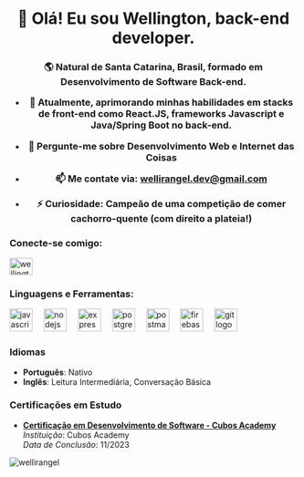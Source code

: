 
<h1 align="center">🚀 Olá! Eu sou Wellington, back-end developer.</h1>
<h3 align="center">🌎 Natural de Santa Catarina, Brasil, formado em Desenvolvimento de Software Back-end.
 

- 🌱 Atualmente, aprimorando minhas habilidades em stacks de front-end como **React.JS**, frameworks Javascript e Java/Spring Boot no back-end.

- 💬 Pergunte-me sobre **Desenvolvimento Web e Internet das Coisas**

- 📫 Me contate via: **wellirangel.dev@gmail.com**

- ⚡ Curiosidade: **Campeão de uma competição de comer cachorro-quente (com direito a plateia!)**

<h3 align="left">Conecte-se comigo:</h3>
<p align="left">
<a href="https://linkedin.com/in/wellington-rangel/" target="blank"><img align="center" src="https://raw.githubusercontent.com/rahuldkjain/github-profile-readme-generator/master/src/images/icons/Social/linked-in-alt.svg" alt="wellington-rangel/" height="30" width="40" /></a>
</p>

<h3 align="left">Linguagens e Ferramentas:</h3>
<div align="left">
  <img src="https://cdn.jsdelivr.net/gh/devicons/devicon/icons/javascript/javascript-original.svg" height="40" alt="javascript logo"  />
  <img width="12" />
  <img src="https://cdn.jsdelivr.net/gh/devicons/devicon/icons/nodejs/nodejs-original.svg" height="40" alt="nodejs logo"  />
  <img width="12" />
  <img src="https://cdn.jsdelivr.net/gh/devicons/devicon/icons/express/express-original.svg" height="40" alt="express logo"  />
  <img width="12" />
  <img src="https://cdn.jsdelivr.net/gh/devicons/devicon/icons/postgresql/postgresql-original.svg" height="40" alt="postgresql logo"  />
  <img width="12" />
  <img src="https://skillicons.dev/icons?i=postman" height="40" alt="postman logo"  />
  <img width="12" />
  <img src="https://cdn.jsdelivr.net/gh/devicons/devicon/icons/firebase/firebase-plain-wordmark.svg" height="40" alt="firebase logo"  />
  <img width="12" />
  <img src="https://skillicons.dev/icons?i=git" height="40" alt="git logo"  />
</div>

### Idiomas

- <b>Português</b>: Nativo
- <b>Inglês</b>: Leitura Intermediária, Conversação Básica

### Certificações em Estudo

- <b><a href="https://aulas.cubos.academy/certificado/ffc443e7-6609-4eba-836f-429a0e74603c?utm_medium=email&_hsmi=211419814&_hsenc=p2ANqtz--61kATJJoaJaHQpCd-KtXNKwzhGfOIVkbxKbOfnr_OtSbC6C581AGqfISO2hL4Ynd-ARHVvQH97UtgxhCuFDQzj_WXkg&utm_content=211419814&utm_source=hs_email" target="_blank" rel="external">Certificação em Desenvolvimento de Software - Cubos Academy</a></b>  
  *Instituição*: Cubos Academy  
  *Data de Conclusão*: 11/2023

<p>
  <img align="center" src="https://github-readme-stats.vercel.app/api/top-langs?username=wellirangel&show_icons=true&theme=onedark&locale=pt-br&layout=compact" alt="wellirangel" />
</p>
